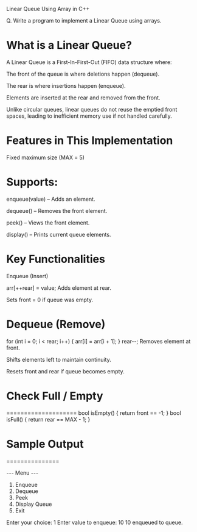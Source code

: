 Linear Queue Using Array in C++

Q. Write a program to implement a Linear Queue using arrays.


What is a Linear Queue?
=======================
A Linear Queue is a First-In-First-Out (FIFO) data structure where:

The front of the queue is where deletions happen (dequeue).

The rear is where insertions happen (enqueue).

Elements are inserted at the rear and removed from the front.

Unlike circular queues, linear queues do not reuse the emptied front spaces, leading to inefficient memory use if not handled carefully.



Features in This Implementation
===============================
Fixed maximum size (MAX = 5)



Supports:
=========
enqueue(value) – Adds an element.

dequeue() – Removes the front element.

peek() – Views the front element.

display() – Prints current queue elements.



Key Functionalities
===================
Enqueue (Insert)

arr[++rear] = value;
Adds element at rear.

Sets front = 0 if queue was empty.



Dequeue (Remove)
================
for (int i = 0; i < rear; i++) {
    arr[i] = arr[i + 1];
}
rear--;
Removes element at front.

Shifts elements left to maintain continuity.

Resets front and rear if queue becomes empty.



# Check Full / Empty
====================
bool isEmpty() { return front == -1; }
bool isFull() { return rear == MAX - 1; }



# Sample Output
===============

--- Menu ---
1. Enqueue
2. Dequeue
3. Peek
4. Display Queue
5. Exit



Enter your choice: 1
Enter value to enqueue: 10
10 enqueued to queue.

